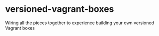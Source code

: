 # versioned-vagrant-boxes
Wiring all the pieces together to experience building your own versioned Vagrant boxes 
